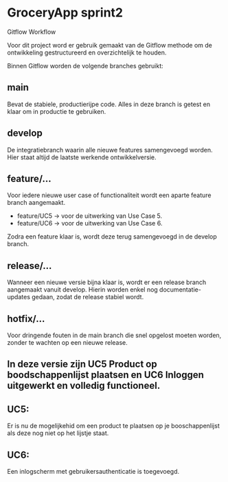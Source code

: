 # GroceryApp sprint2 

Gitflow Workflow

Voor dit project word er gebruik gemaakt van de Gitflow methode om de ontwikkeling gestructureerd en overzichtelijk te houden.

Binnen Gitflow worden de volgende branches gebruikt:


## main
Bevat de stabiele, productierijpe code. Alles in deze branch is getest en klaar om in productie te gebruiken.


## develop
De integratiebranch waarin alle nieuwe features samengevoegd worden. Hier staat altijd de laatste werkende ontwikkelversie.


## feature/…
Voor iedere nieuwe user case of functionaliteit wordt een aparte feature branch aangemaakt.

- feature/UC5 → voor de uitwerking van Use Case 5.
- feature/UC6 → voor de uitwerking van Use Case 6.


Zodra een feature klaar is, wordt deze terug samengevoegd in de develop branch.


## release/…
Wanneer een nieuwe versie bijna klaar is, wordt er een release branch aangemaakt vanuit develop. Hierin worden enkel nog documentatie-updates gedaan, zodat de release stabiel wordt.


## hotfix/…
 Voor dringende fouten in de main branch die snel opgelost moeten worden, zonder te wachten op een nieuwe release.




## In deze versie zijn UC5 Product op boodschappenlijst plaatsen en UC6 Inloggen uitgewerkt en volledig functioneel.
## UC5:
Er is nu de mogelijkehid om een product te plaatsen op je booschappenlijst als deze nog niet op het lijstje staat.

## UC6:
Een inlogscherm met gebruikersauthenticatie is toegevoegd.
